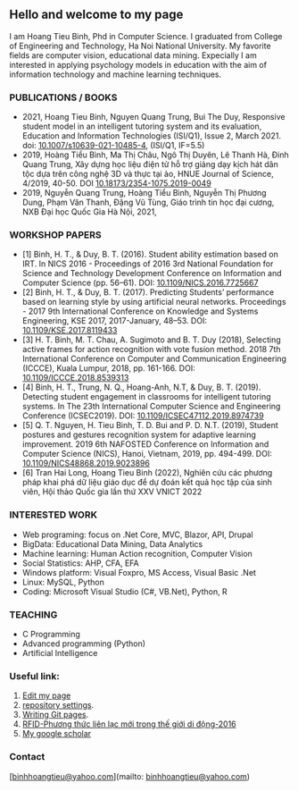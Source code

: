 ## Hello and welcome to my page

I am Hoang Tieu Binh, Phd in Computer Science. I graduated from College of Engineering and Technology, Ha Noi National University. My favorite fields are computer vision, educational data mining. Expecially I am interested in applying psychology models in education with the aim of information technology and machine learning techniques. 

### PUBLICATIONS / BOOKS

* 2021, Hoang Tieu Binh, Nguyen Quang Trung, Bui The Duy, Responsive student model in an intelligent tutoring system and its evaluation, Education and Information Technologies (ISI/Q1), Issue 2, March 2021. doi: [10.1007/s10639-021-10485-4](http://dx.doi.org/10.1007/s10639-021-10485-4), (ISI/Q1, IF=5.5)
* 2019, Hoàng Tiểu Bình, Ma Thị Châu, Ngô Thị Duyên, Lê Thanh Hà, Đinh Quang Trung, Xây dựng học liệu điện tử hỗ trợ giảng dạy kịch hát dân tộc dựa trên công nghệ 3D và thực tại ảo, HNUE Journal of Science, 4/2019, 40-50. DOI [10.18173/2354-1075.2019-0049](http://stdb.hnue.edu.vn/portal/journals.php?articleid=5746)
* 2019, Nguyễn Quang Trung, Hoàng Tiểu Bình, Nguyễn Thị Phương Dung, Phạm Văn Thanh, Đặng Vũ Tùng, Giáo trình tin học đại cương, NXB Đại học Quốc Gia Hà Nội, 2021,
### WORKSHOP PAPERS
* [1] Binh, H. T., & Duy, B. T. (2016). Student ability estimation based on IRT. In NICS 2016 - Proceedings of 2016 3rd National Foundation for Science and Technology Development Conference on Information and Computer Science (pp. 56–61). DOI: [10.1109/NICS.2016.7725667](https://ieeexplore.ieee.org/document/7725667)
* [2] Binh, H. T., & Duy, B. T. (2017). Predicting Students’ performance based on learning style by using artificial neural networks. Proceedings - 2017 9th International Conference on Knowledge and Systems Engineering, KSE 2017, 2017-January, 48–53. DOI: [10.1109/KSE.2017.8119433](https://ieeexplore.ieee.org/document/8119433)
* [3] H. T. Binh, M. T. Chau, A. Sugimoto and B. T. Duy (2018), Selecting active frames for action recognition with vote fusion method. 2018 7th International Conference on Computer and Communication Engineering (ICCCE), Kuala Lumpur, 2018, pp. 161-166. DOI: [10.1109/ICCCE.2018.8539313](https://ieeexplore.ieee.org/document/8539313)
* [4] Binh, H. T., Trung, N. Q., Hoang-Anh, N.T, & Duy, B. T. (2019). Detecting student engagement in classrooms for intelligent tutoring systems. In The 23th International Computer Science and Engineering Conference (ICSEC2019). DOI: [10.1109/ICSEC47112.2019.8974739](https://ieeexplore.ieee.org/document/8974739)
* [5] Q. T. Nguyen, H. Tieu Binh, T. D. Bui and P. D. N.T. (2019), Student postures and gestures recognition system for adaptive learning improvement. 2019 6th NAFOSTED Conference on Information and Computer Science (NICS), Hanoi, Vietnam, 2019, pp. 494-499. DOI: [10.1109/NICS48868.2019.9023896](http://dx.doi.org/10.1109/NICS48868.2019.9023896)
* [6] Tran Hai Long, Hoang Tieu Binh (2022), Nghiên cứu các phương pháp khai phá dữ liệu giáo dục để dự đoán kết quả học tập của sinh viên, Hội thảo Quốc gia lần thứ XXV VNICT 2022

### INTERESTED WORK
* Web programing: focus on .Net Core, MVC, Blazor, API, Drupal
* BigData: Educational Data Mining, Data Analytics
* Machine learning: Human Action recognition, Computer Vision
* Social Statistics: AHP, CFA, EFA
* Windows platform: Visual Foxpro, MS Access, Visual Basic .Net
* Linux: MySQL, Python
* Coding: Microsoft Visual Studio (C#, VB.Net), Python, R
### TEACHING
* C Programming
* Advanced programming (Python)
* Artificial Intelligence
### Useful link:

1. [Edit my page](https://github.com/binhhoangtieu/binhhoangtieu.github.io/edit/main/README.md)
2. [repository settings](https://github.com/binhhoangtieu/binhhoangtieu.github.io/settings/pages).
3. [Writing Git pages](https://docs.github.com/en/github/writing-on-github/getting-started-with-writing-and-formatting-on-github/basic-writing-and-formatting-syntax).
4. [RFID-Phương thức liên lạc mới trong thế giới di động-2016](rfid.md)
5. [My google scholar](https://scholar.google.com.vn/citations?user=4sSEfNcAAAAJ)
### Contact
[binhhoangtieu@yahoo.com](mailto: binhhoangtieu@yahoo.com)
